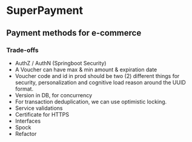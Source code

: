 # SuperPayment

## Payment methods for e-commerce

### Trade-offs

- AuthZ / AuthN (Springboot Security)
- A Voucher can have max & min amount & expiration date
- Voucher code and id in prod should be two (2) different things for security, personalization and cognitive load reason around the UUID format.
- Version in DB, for concurrency
- For transaction deduplication, we can use optimistic locking.
- Service validations
- Certificate for HTTPS
- Interfaces
- Spock
- Refactor
